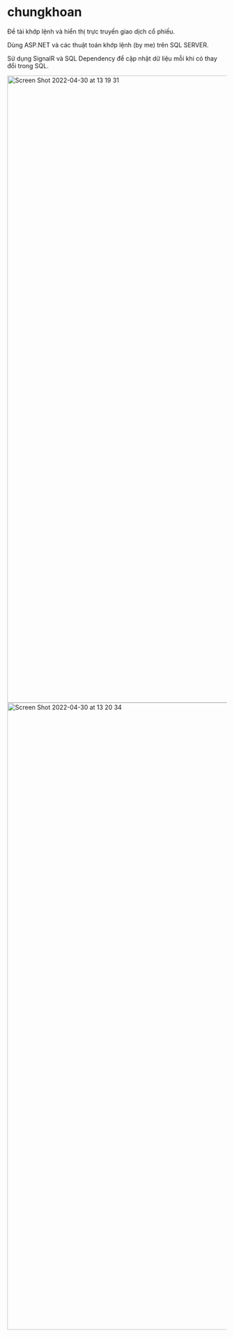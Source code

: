 # chungkhoan
Đề tài khớp lệnh và hiển thị trực truyến giao dịch cổ phiếu.

Dùng ASP.NET và các thuật toán khớp lệnh (by me) trên SQL SERVER.

Sử dụng SignalR và SQL Dependency để cập nhật dữ liệu mỗi khi có thay đổi trong SQL.


<img width="1440" alt="Screen Shot 2022-04-30 at 13 19 31" src="https://user-images.githubusercontent.com/54614140/166094350-910f5c52-597a-46c2-9634-bb1aa482dc92.png">


<img width="1440" alt="Screen Shot 2022-04-30 at 13 20 34" src="https://user-images.githubusercontent.com/54614140/166094352-44fdbdea-9485-40e8-93ed-589568f724da.png">
